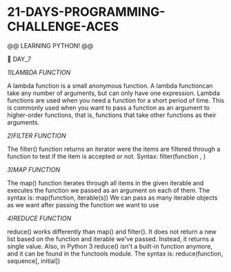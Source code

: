 # 21-DAYS-PROGRAMMING-CHALLENGE-ACES
@@ LEARNING PYTHON! @@

🔷 DAY_7

_1)LAMBDA FUNCTION_

A lambda function is a small anonymous function. A lambda functioncan 
take any number of arguments, but can only have one expression.
Lambda functions are used when you need a function for a short period of
time. This is commonly used when you want to pass a function as an
argument to higher-order functions, that is, functions that take other 
functions as their arguments.

_2)FILTER FUNCTION_

The filter() function returns an iterator were the items are filtered through a function to test 
if the item is accepted or not.
Syntax:
filter(function , <list type>)

_3)MAP FUNCTION_

The map() function iterates through all items in the given iterable and executes the function we passed as an argument on each of them.
The syntax is:
map(function, iterable(s))
We can pass as many iterable objects as we want after passing the function we want to use

_4)REDUCE FUNCTION_

reduce() works differently than map() and filter(). It does not return a new list based on the function and iterable we've passed. Instead, it returns a single value.
Also, in Python 3 reduce() isn't a built-in function anymore, and it can be found in the functools module.
The syntax is:
reduce(function, sequence[, initial])

